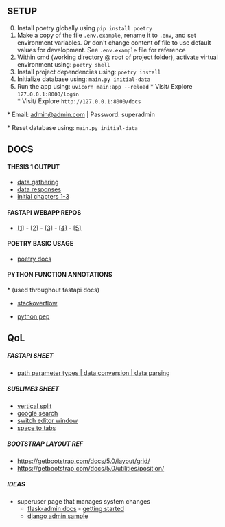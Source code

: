 ## SETUP

0. Install poetry globally using `pip install poetry`
1. Make a copy of the file `.env.example`, rename it to `.env`, and set environment variables. Or don't change content of file to use default values for development. See `.env.example` file for reference
2. Within cmd (working directory @ root of project folder), activate virtual environment using: `poetry shell`
3. Install project dependencies using: `poetry install`
4. Initialize database using: `main.py initial-data`
5. Run the app using: `uvicorn main:app --reload`
\* Visit/ Explore `127.0.0.1:8000/login`  
\* Visit/ Explore `http://127.0.0.1:8000/docs`
 
\* Email: admin@admin.com | Password: superadmin

\* Reset database using: `main.py initial-data`



## DOCS

#### THESIS 1 OUTPUT

- [data gathering](https://docs.google.com/forms/d/10Sh3mFSDDFLDSU0zRs4IrazD_ZwYSRBrY1eimmVAwJc/edit?fbclid=IwAR3YJFv_XsLop_dh6Td7LHfF1bf--9Qhy898PfDq5_2NUN96UITpSBCoY-Y)
- [data responses](https://docs.google.com/spreadsheets/d/1GQnv96uQBPZYlaVhxOGUgCY3Ud92jL2Jrgcnp3KmR1E/edit?resourcekey#gid=1853497657)
- [initial chapters 1-3](https://docs.google.com/document/d/1SogCDHCalx5yzXk1QAynxyxSCE_Q6m_-3kUshWWt8EQ/edit?fbclid=IwAR0JfOrIGcBSTkASUMgGMLQgoHv0P4M9USD2_ZPazmwYFejI2mY5o2sl7Z4#heading=h.vpxlmrhqpcpg)



#### FASTAPI WEBAPP REPOS

- [[1]](https://github.com/htbrandao/fastemplate) - [[2]](https://github.com/skb1129/fastapi-boilerplate) - [[3]](https://github.com/Vibhav0/Auth) - [[4]](https://eugeneyan.com/writing/how-to-set-up-html-app-with-fastapi-jinja-forms-templates/) - [[5]](https://levelup.gitconnected.com/building-a-website-starter-with-fastapi-92d077092864)



#### POETRY BASIC USAGE

- [poetry docs](](https://python-poetry.org/docs/basic-usage/))



#### PYTHON FUNCTION ANNOTATIONS

\* (used throughout fastapi docs)

- [stackoverflow](https://stackoverflow.com/questions/14379753/what-does-mean-in-python-function-definitions)

- [python pep](https://www.python.org/dev/peps/pep-3107/	)




## QoL

##### FASTAPI SHEET

- [path parameter types | data conversion | data parsing](https://fastapi.tiangolo.com/tutorial/path-params/#path-parameters-with-types)


##### SUBLIME3 SHEET

- [vertical split](https://generalassemb.ly/blog/sublime-text-3-tips-tricks-shortcuts/)
- [google search](https://www.google.com/search?q=sublime+text+split+screen+vertically&oq=sublime+text+split+screen+vertically&aqs=chrome..69i57j0l2j0i22i30l7.7151j0j7&sourceid=chrome&ie=UTF-8)
- [switch editor window](https://stackoverflow.com/questions/38447486/in-sublime-how-to-switch-between-panels-in-a-2-column-view/38447556)
- [space to tabs](https://stackoverflow.com/questions/22529265/sublime-text-3-convert-spaces-to-tabs)



<!-- OLD, DO NOT USE -->

##### BOOTSTRAP LAYOUT REF

- https://getbootstrap.com/docs/5.0/layout/grid/
- https://getbootstrap.com/docs/5.0/utilities/position/


##### IDEAS

- superuser page that manages system changes
  - [flask-admin docs](https://flask-admin.readthedocs.io/en/latest/) - [getting started](https://flask-admin.readthedocs.io/en/latest/introduction/#getting-started)
  - [django admin sample](https://youtu.be/BJfyATa9nX0?t=184)